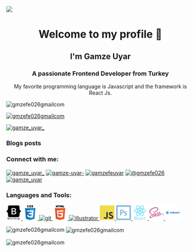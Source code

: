 <img src="https://github.com/gmzefe026gmailcom/gmzefe026gmailcom/blob/main/Banner.jpg?raw=true">

<h1 align="center">Welcome to my profile 👋  </h1>
<h2 align="center"> I'm Gamze Uyar </h2>

<h3 align="center">A passionate Frontend Developer from Turkey</h3>

<p align="center">My favorite programming language is Javascript and the framework is React Js.

 </p>

<p align="left"> <img src="https://komarev.com/ghpvc/?username=gmzefe026gmailcom&label=Profile%20views&color=0e75b6&style=flat" alt="gmzefe026gmailcom" /> </p>

<p align="left"> <a href="https://github.com/ryo-ma/github-profile-trophy"><img src="https://github-profile-trophy.vercel.app/?username=gmzefe026gmailcom" alt="gmzefe026gmailcom" /></a> </p>

<p align="left"> <a href="https://twitter.com/gamze_uyar_" target="blank"><img src="https://img.shields.io/twitter/follow/gamze_uyar_?logo=twitter&style=for-the-badge" alt="gamze_uyar_" /></a> </p>

### Blogs posts
<!-- BLOG-POST-LIST:START -->
<!-- BLOG-POST-LIST:END -->

<h3 align="left">Connect with me:</h3>
<p align="left">
<a href="https://twitter.com/gamze_uyar_" target="blank"><img align="center" src="https://raw.githubusercontent.com/rahuldkjain/github-profile-readme-generator/master/src/images/icons/Social/twitter.svg" alt="gamze_uyar_" height="30" width="40" /></a>
<a href="https://linkedin.com/in/gamze-uyar-" target="blank"><img align="center" src="https://raw.githubusercontent.com/rahuldkjain/github-profile-readme-generator/master/src/images/icons/Social/linked-in-alt.svg" alt="gamze-uyar-" height="30" width="40" /></a>
<a href="https://instagram.com/gamzefeuyar" target="blank"><img align="center" src="https://raw.githubusercontent.com/rahuldkjain/github-profile-readme-generator/master/src/images/icons/Social/instagram.svg" alt="gamzefeuyar" height="30" width="40" /></a>
<a href="https://medium.com/@gmzefe026" target="blank"><img align="center" src="https://raw.githubusercontent.com/rahuldkjain/github-profile-readme-generator/master/src/images/icons/Social/medium.svg" alt="@gmzefe026" height="30" width="40" /></a>
<a href="https://www.leetcode.com/gamze_uyar" target="blank"><img align="center" src="https://raw.githubusercontent.com/rahuldkjain/github-profile-readme-generator/master/src/images/icons/Social/leet-code.svg" alt="gamze_uyar" height="30" width="40" /></a>
</p>

<h3 align="left">Languages and Tools:</h3>
<p align="left"> <a href="https://getbootstrap.com" target="_blank" rel="noreferrer"> <img src="https://raw.githubusercontent.com/devicons/devicon/master/icons/bootstrap/bootstrap-plain-wordmark.svg" alt="bootstrap" width="40" height="40"/> </a> <a href="https://www.w3schools.com/css/" target="_blank" rel="noreferrer"> <img src="https://raw.githubusercontent.com/devicons/devicon/master/icons/css3/css3-original-wordmark.svg" alt="css3" width="40" height="40"/> </a> <a href="https://git-scm.com/" target="_blank" rel="noreferrer"> <img src="https://www.vectorlogo.zone/logos/git-scm/git-scm-icon.svg" alt="git" width="40" height="40"/> </a> <a href="https://www.w3.org/html/" target="_blank" rel="noreferrer"> <img src="https://raw.githubusercontent.com/devicons/devicon/master/icons/html5/html5-original-wordmark.svg" alt="html5" width="40" height="40"/> </a> <a href="https://www.adobe.com/in/products/illustrator.html" target="_blank" rel="noreferrer"> <img src="https://www.vectorlogo.zone/logos/adobe_illustrator/adobe_illustrator-icon.svg" alt="illustrator" width="40" height="40"/> </a> <a href="https://developer.mozilla.org/en-US/docs/Web/JavaScript" target="_blank" rel="noreferrer"> <img src="https://raw.githubusercontent.com/devicons/devicon/master/icons/javascript/javascript-original.svg" alt="javascript" width="40" height="40"/> </a> <a href="https://www.photoshop.com/en" target="_blank" rel="noreferrer"> <img src="https://raw.githubusercontent.com/devicons/devicon/master/icons/photoshop/photoshop-line.svg" alt="photoshop" width="40" height="40"/> </a> <a href="https://reactjs.org/" target="_blank" rel="noreferrer"> <img src="https://raw.githubusercontent.com/devicons/devicon/master/icons/react/react-original-wordmark.svg" alt="react" width="40" height="40"/> </a> <a href="https://sass-lang.com" target="_blank" rel="noreferrer"> <img src="https://raw.githubusercontent.com/devicons/devicon/master/icons/sass/sass-original.svg" alt="sass" width="40" height="40"/> </a> <a href="https://webpack.js.org" target="_blank" rel="noreferrer"> <img src="https://raw.githubusercontent.com/devicons/devicon/d00d0969292a6569d45b06d3f350f463a0107b0d/icons/webpack/webpack-original-wordmark.svg" alt="webpack" width="40" height="40"/> </a> </p>

<p><img align="left" src="https://github-readme-stats.vercel.app/api/top-langs?username=gmzefe026gmailcom&show_icons=true&locale=en&layout=compact" alt="gmzefe026gmailcom" /></p>

<p>&nbsp;<img align="center" src="https://github-readme-stats.vercel.app/api?username=gmzefe026gmailcom&show_icons=true&locale=en" alt="gmzefe026gmailcom" /></p>

<p><img align="center" src="https://github-readme-streak-stats.herokuapp.com/?user=gmzefe026gmailcom&" alt="gmzefe026gmailcom" /></p>

